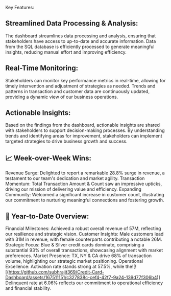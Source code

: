 Key Features:

## Streamlined Data Processing & Analysis:
The dashboard streamlines data processing and analysis, ensuring that stakeholders have access to up-to-date and accurate information.
Data from the SQL database is efficiently processed to generate meaningful insights, reducing manual effort and improving efficiency.
## Real-Time Monitoring:
Stakeholders can monitor key performance metrics in real-time, allowing for timely intervention and adjustment of strategies as needed.
Trends and patterns in transaction and customer data are continuously updated, providing a dynamic view of our business operations.
## Actionable Insights:
Based on the findings from the dashboard, actionable insights are shared with stakeholders to support decision-making processes.
By understanding trends and identifying areas for improvement, stakeholders can implement targeted strategies to drive business growth and success.

## 📈 Week-over-Week Wins:

Revenue Surge: Delighted to report a remarkable 28.8% surge in revenue, a testament to our team's dedication and market agility.
Transaction Momentum: Total Transaction Amount & Count saw an impressive upticks, driving our mission of delivering value and efficiency.
Expanding Community: Welcomed a significant increase in customer count, illustrating our commitment to nurturing meaningful connections and fostering growth.

## 🌟 Year-to-Date Overview:

Financial Milestones: Achieved a robust overall revenue of 57M, reflecting our resilience and strategic vision.
Customer Insights: Male customers lead with 31M in revenue, with female counterparts contributing a notable 26M.
Strategic Focus: Blue & Silver credit cards dominate, comprising a substantial 93% of overall transactions, showcasing alignment with market preferences.
Market Presence: TX, NY & CA drive 68% of transaction volume, highlighting our strategic market positioning.
Operational Excellence: Activation rate stands strong at 57.5%, while the![![(https://github.com/subhrajit369/Credit-Card-Dashboard/assets/167511151/c327838c-cef4-42f7-9a24-139d77f306b4)] Delinquent rate at 6.06% reflects our commitment to operational efficiency and financial stability.
